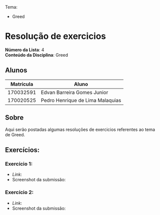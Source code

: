 Tema:
 - Greed

# Resolução de exercicios

**Número da Lista**: 4<br>
**Conteúdo da Disciplina**: Greed<br>

## Alunos
|Matrícula | Aluno |
| -- | -- |
| 170032591  |  Edvan Barreira Gomes Junior |
| 170020525  |  Pedro Henrique de Lima Malaquias |

## Sobre 
Aqui serão postadas algumas resoluções de exercicios referentes ao tema de Greed. 

## <b>Exercícios:</b>

### <b>Exercício 1:</b>
- _Link_: 
- Screenshot da submissão: 

### <b>Exercício 2:</b>
- _Link_: 
- Screenshot da submissão: 
